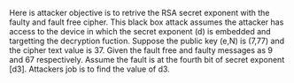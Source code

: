 Here is attacker objective is to retrive the RSA secret exponent with the faulty and fault free cipher. This black box attack assumes the attacker has access to the device in which the secret exponent (d) is embedded and targetting the decryption fuction.
Suppose the public key (e,N) is (7,77) and the cipher text value is 37. Given the fault free and faulty messages as 9 and 67 respectively. Assume the fault is at the fourth bit of secret exponent [d3]. Attackers job is to find the value of d3.

